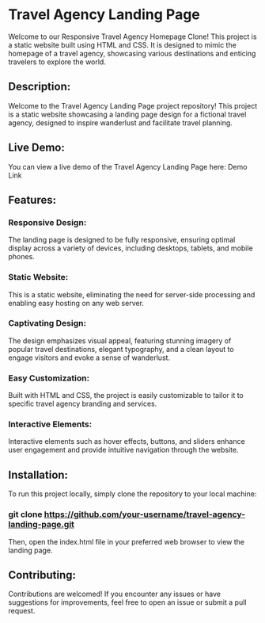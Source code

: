 # Travel Agency Landing Page
Welcome to our Responsive Travel Agency Homepage Clone! This project is a static website built using HTML and CSS. It is designed to mimic the homepage of a travel agency, showcasing various destinations and enticing travelers to explore the world.

## Description:
Welcome to the Travel Agency Landing Page project repository! This project is a static website showcasing a landing page design for a fictional travel agency, designed to inspire wanderlust and facilitate travel planning.

## Live Demo:
You can view a live demo of the Travel Agency Landing Page here: Demo Link

## Features:

### Responsive Design:
The landing page is designed to be fully responsive, ensuring optimal display across a variety of devices, including desktops, tablets, and mobile phones.

### Static Website:
This is a static website, eliminating the need for server-side processing and enabling easy hosting on any web server.

### Captivating Design:
The design emphasizes visual appeal, featuring stunning imagery of popular travel destinations, elegant typography, and a clean layout to engage visitors and evoke a sense of wanderlust.

### Easy Customization:
Built with HTML and CSS, the project is easily customizable to tailor it to specific travel agency branding and services.

### Interactive Elements:
Interactive elements such as hover effects, buttons, and sliders enhance user engagement and provide intuitive navigation through the website.

## Installation:
To run this project locally, simply clone the repository to your local machine:
### git clone https://github.com/your-username/travel-agency-landing-page.git
Then, open the index.html file in your preferred web browser to view the landing page.

## Contributing:
Contributions are welcomed! If you encounter any issues or have suggestions for improvements, feel free to open an issue or submit a pull request.